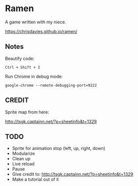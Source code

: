 # Ramen

A game written with my niece.

https://chrisdavies.github.io/ramen/

## Notes

Beautify code:

  `Ctrl + Shift + I`

Run Chrome in debug mode:

  `google-chrome --remote-debugging-port=9222`


## CREDIT

Sprite map from here:

http://tsgk.captainn.net/?p=sheetinfo&t=1329

## TODO

- Sprite for animation stop (left, up, right, down)
- Modularize
- Clean up
- Live reload
- Pause
- Give credit to:
  http://tsgk.captainn.net/?p=sheetinfo&t=1329
- Make a tutorial out of it
